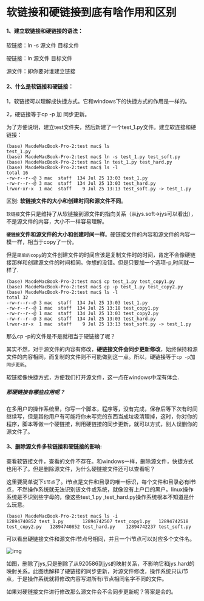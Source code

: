 #  软链接和硬链接到底有啥作用和区别

#### 1、建立软链接和硬链接的语法：

软链接：ln -s 源文件 目标文件

硬链接：ln 源文件 目标文件

源文件：即你要对谁建立链接

#### 2、什么是软链接和硬链接：

1，软链接可以理解成快捷方式。它和windows下的快捷方式的作用是一样的。

2，硬链接等于cp -p 加 同步更新。

为了方便说明，建立test文件夹，然后新建了一个test_1.py文件。建立软连接和硬链接：

```
(base) MacdeMacBook-Pro-2:test mac$ ls
test_1.py
(base) MacdeMacBook-Pro-2:test mac$ ln -s test_1.py test_soft.py
(base) MacdeMacBook-Pro-2:test mac$ ln test_1.py test_hard.py
(base) MacdeMacBook-Pro-2:test mac$ ls -l
total 16
-rw-r--r--@ 3 mac  staff  134 Jul 25 13:03 test_1.py
-rw-r--r--@ 3 mac  staff  134 Jul 25 13:03 test_hard.py
lrwxr-xr-x  1 mac  staff    9 Jul 25 13:13 test_soft.py -> test_1.py
```

区别: **软链接文件的大小和创建时间和源文件不同**。

`软链接`文件只是维持了从软链接到源文件的指向关系（从jys.soft->jys可以看出），不是源文件的内容，大小不一样容易理解。 

**`硬链接`文件和源文件的大小和创建时间一样**。硬链接文件的内容和源文件的内容一模一样，相当于copy了一份。

但是`简单的copy`的文件创建文件的时间应该是复制文件时的时间，肯定不会像硬链接那样和创建源文件的时间相同。你想的没错。但是只要加一个选项-p,时间就一样了.

```
(base) MacdeMacBook-Pro-2:test mac$ cp test_1.py test_copy1.py
(base) MacdeMacBook-Pro-2:test mac$ cp -p test_1.py test_copy2.py 
(base) MacdeMacBook-Pro-2:test mac$ ls -l
total 32
-rw-r--r--@ 3 mac  staff  134 Jul 25 13:03 test_1.py
-rw-r--r--@ 1 mac  staff  134 Jul 25 13:18 test_copy1.py
-rw-r--r--@ 1 mac  staff  134 Jul 25 13:03 test_copy2.py
-rw-r--r--@ 3 mac  staff  134 Jul 25 13:03 test_hard.py
lrwxr-xr-x  1 mac  staff    9 Jul 25 13:13 test_soft.py -> test_1.py
```

那么cp -p的文件是不是就相当于硬链接了呢？

其实不然，对于源文件的内容有修改，**硬链接文件会同步更新修改**，始终保持和源文件的内容相同，而复制的文件则不可能做到这一点。所以，硬链接等于`cp -p`加`同步更新`。

软链接像快捷方式，方便我们打开源文件，这一点在windows中深有体会.

##### 那硬链接有哪些应用呢？

在多用户的操作系统里，你写一个脚本，程序等，没有完成，保存后等下次有时间继续写，但是其他用户有可能将你未写完的东西当成垃圾清理掉，这时，你对你的程序，脚本等做一个硬链接，利用硬链接的同步更新，就可以方式，别人误删你的源文件了。

#### 3、删除源文件多软链接和硬链接的影响:

查看软链接文件，查看的文件不存在。和windows一样，删除源文件，快捷方式也用不了。但是删除源文件，为什么硬链接文件还可以查看呢？

这里要简单说下`i节点`了。i节点是文件和目录的唯一标识，每个文件和目录必有i节点，不然操作系统就无法识别该文件或系统，就像没有上户口的黑户。linux操作系统是不识别些字母的，像这些test_1.py ,test_hard.py操作系统根本不知道是什么玩意。

```
(base) MacdeMacBook-Pro-2:test mac$ ls -i
12894740852 test_1.py		12894742507 test_copy1.py	12894742518 test_copy2.py	12894740852 test_hard.py	12894742237 test_soft.py
```

可以看出硬链接文件和源文件i节点号相同，并且一个i节点可以对应多个文件名。

![img](https://img-blog.csdn.net/20180122112929455?watermark/2/text/aHR0cDovL2Jsb2cuY3Nkbi5uZXQvZ2FvX3poZW5uYW4=/font/5a6L5L2T/fontsize/400/fill/I0JBQkFCMA==/dissolve/70/gravity/SouthEast)

如图，删除了jys,只是删除了从920586到jys的映射关系，不影响它和jys.hard的映射关系。此图也解释了硬链接的同步更新，对源文件修改，操作系统只认i节点，于是操作系统就将修改内容写进所有i节点相同名字不同的文件。

如果对硬链接文件进行修改那么源文件会不会同步更新呢？答案是会的。

